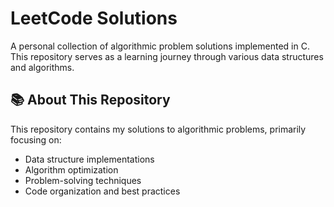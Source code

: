 # LeetCode Solutions

A personal collection of algorithmic problem solutions implemented in C. This repository serves as a learning journey through various data structures and algorithms.

## 📚 About This Repository

This repository contains my solutions to algorithmic problems, primarily focusing on:
- Data structure implementations
- Algorithm optimization
- Problem-solving techniques
- Code organization and best practices
